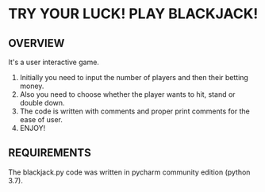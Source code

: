 # TRY YOUR LUCK! PLAY BLACKJACK!


## OVERVIEW
It's a user interactive game.
1) Initially you need to input the number of players and then their betting money.
2) Also you need to choose whether the player wants to hit, stand or double down.
3) The code is written with comments and proper print comments for the ease of user.
4) ENJOY!

## REQUIREMENTS
The blackjack.py code was written in pycharm community edition (python 3.7).


